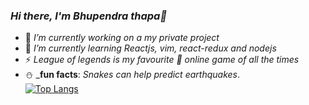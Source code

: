 ### _Hi there, I'm Bhupendra thapa👋_
- 🔭 _I’m currently working on a my private project_
- 🌱 _I’m currently learning Reactjs, vim, react-redux and nodejs_
- ⚡ _League of legends is my favourite 💚 online game of all the times_
- ⛄ _**fun facts**: _Snakes can help predict earthquakes_.<br/>
[![Top Langs](https://github-readme-stats.vercel.app/api/pin/?username=cococolacode&repo=github-readme-stats)](https://github.com/cococolacode/github-readme-stats)
